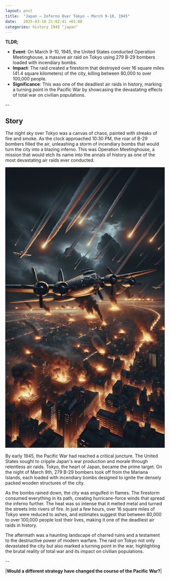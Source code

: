 ```yaml
---
layout: post
title:  "Japan – Inferno Over Tokyo – March 9-10, 1945"
date:   2025-03-10 21:02:41 +01:00
categories: history 1945 "japan"
---
```


**TLDR;**
- **Event**: On March 9-10, 1945, the United States conducted Operation Meetinghouse, a massive air raid on Tokyo using 279 B-29 bombers loaded with incendiary bombs.
- **Impact**: The raid created a firestorm that destroyed over 16 square miles (41.4 square kilometers) of the city, killing between 80,000 to over 100,000 people.
- **Significance**: This was one of the deadliest air raids in history, marking a turning point in the Pacific War by showcasing the devastating effects of total war on civilian populations.

--

## Story

The night sky over Tokyo was a canvas of chaos, painted with streaks of fire and smoke. As the clock approached 10:30 PM, the roar of B-29 bombers filled the air, unleashing a storm of incendiary bombs that would turn the city into a blazing inferno. This was Operation Meetinghouse, a mission that would etch its name into the annals of history as one of the most devastating air raids ever conducted.

![Image](/assets/images/10_March_75d08bf890b3d92c8663f2cf9f849a73.png)

By early 1945, the Pacific War had reached a critical juncture. The United States sought to cripple Japan's war production and morale through relentless air raids. Tokyo, the heart of Japan, became the prime target. On the night of March 9th, 279 B-29 bombers took off from the Mariana Islands, each loaded with incendiary bombs designed to ignite the densely packed wooden structures of the city.

As the bombs rained down, the city was engulfed in flames. The firestorm consumed everything in its path, creating hurricane-force winds that spread the inferno further. The heat was so intense that it melted metal and turned the streets into rivers of fire. In just a few hours, over 16 square miles of Tokyo were reduced to ashes, and estimates suggest that between 80,000 to over 100,000 people lost their lives, making it one of the deadliest air raids in history.

The aftermath was a haunting landscape of charred ruins and a testament to the destructive power of modern warfare. The raid on Tokyo not only devastated the city but also marked a turning point in the war, highlighting the brutal reality of total war and its impact on civilian populations.

--

|**Would a different strategy have changed the course of the Pacific War?**|

